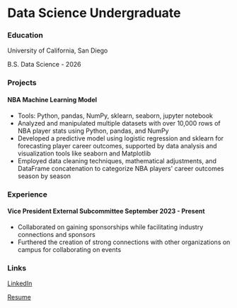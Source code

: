# Data Science Undergraduate

### Education
University of California, San Diego

B.S. Data Science - 2026

### Projects
#### NBA Machine Learning Model
- Tools: Python, pandas, NumPy, sklearn, seaborn, jupyter notebook
- Analyzed and manipulated multiple datasets with over 10,000 rows of NBA player stats using Python, pandas, and NumPy
- Developed a predictive model using logistic regression and sklearn for forecasting player career outcomes, supported by data analysis and visualization tools like seaborn and Matplotlib
- Employed data cleaning techniques, mathematical adjustments, and DataFrame concatenation to categorize NBA players' career outcomes season by season

### Experience
#### Vice President External Subcommittee	September 2023 - Present
- Collaborated on gaining sponsorships while facilitating industry connections and sponsors
- Furthered the creation of strong connections with other organizations on campus for collaborating on events

### Links
[LinkedIn](https://www.linkedin.com/in/daniel-birman/)

[Resume](https://docs.google.com/document/d/113q53QnoPq2EzEXJj2FVPxVrnrm9setfLbE5BVbI3Zo/edit?usp=sharing)
